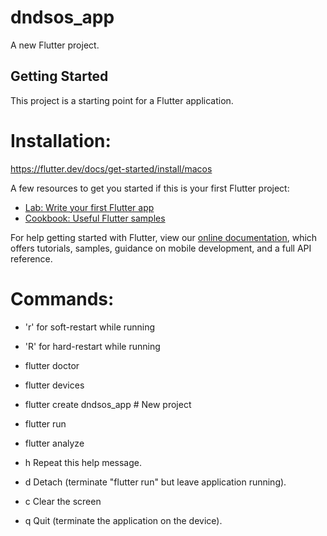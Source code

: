# dndsos_app

A new Flutter project.

## Getting Started

This project is a starting point for a Flutter application.

# Installation:
https://flutter.dev/docs/get-started/install/macos


A few resources to get you started if this is your first Flutter project:

- [Lab: Write your first Flutter app](https://flutter.dev/docs/get-started/codelab)
- [Cookbook: Useful Flutter samples](https://flutter.dev/docs/cookbook)

For help getting started with Flutter, view our
[online documentation](https://flutter.dev/docs), which offers tutorials,
samples, guidance on mobile development, and a full API reference.

# Commands:
- 'r' for soft-restart while running
- 'R' for hard-restart while running
- flutter doctor
- flutter devices
- flutter create dndsos_app # New project
- flutter run
- flutter analyze

- h Repeat this help message.
- d Detach (terminate "flutter run" but leave application running).
- c Clear the screen
- q Quit (terminate the application on the device).
